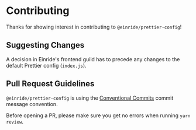 # Contributing

Thanks for showing interest in contributing to `@einride/prettier-config`!

## Suggesting Changes

A decision in Einride's frontend guild has to precede any changes to the default Prettier config
(`index.js`).

## Pull Request Guidelines

`@einride/prettier-config` is using the [Conventional Commits](https://www.conventionalcommits.org/)
commit message convention.

Before opening a PR, please make sure you get no errors when running `yarn review`.
